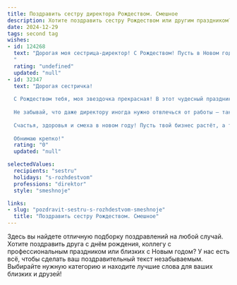 ```yaml
---
title: Поздравить сестру директора Рождеством. Смешное
description: Хотите поздравить сестру Рождеством или другим праздником? Наш ИИ создаст незабываемое поздравление, а вы обязательно выделитесь среди других.  
date: 2024-12-29
tags: second tag
wishes:
- id: 124268
  text: "Дорогая моя сестрица-директор! С Рождеством! Пусть в Новом году твой офис будет полон не только бумагами, но и подарками, а подчиненные — не только исполнительными, но и весёлыми!  Желаю тебе таких чудес, чтобы даже Дед Мороз завидовал твоей эффективности и щедрости!  Пусть твой рабочий график будет таким же гибким, как твоя фантазия, а доход — таким же стабильным, как твоя уверенность в себе (которой, я знаю, у тебя и так хоть отбавляй!). С праздником!
  "
  rating: "undefined"
  updated: "null"
- id: 32347
  text: "Дорогая сестричка!
  
  С Рождеством тебя, моя звездочка прекрасная! В этот чудесный праздник желаю, чтобы твои подчинённые были такими же послушными, как ёлочные игрушки, а начальник — как Дед Мороз: всегда с подарками и новыми идеями! Пусть твой офис сверкает, как гирлянда, а планы на будущее раскрашиваются яркими красками!
  
  Не забывай, что даже директору иногда нужно отвлечься от работы — так что оставь все дела в стороне, зажигай, веселись и помни: работа — это как зимний снег, иногда его нужно смахнуть и наслаждаться жизнью!
  
  Счастья, здоровья и смеха в новом году! Пусть твой бизнес растёт, а ты — не теряй своего блестящего юмора!
  
  Обнимаю крепко!"
  rating: "0"
  updated: "null"

selectedValues:
  recipients: "sestru"
  holidays: "s-rozhdestvom"
  professions: "direktor"
  style: "smeshnoje"

links:
- slug: "pozdravit-sestru-s-rozhdestvom-smeshnoje"
  title: "Поздравить сестру Рождеством. Смешное"
---
```


Здесь вы найдете отличную подборку поздравлений на любой случай. 
Хотите поздравить друга с днём рождения, коллегу с профессиональным праздником или близких с Новым годом? У нас есть всё, чтобы сделать ваш поздравительный текст незабываемым. Выбирайте нужную категорию и находите лучшие слова для ваших близких и друзей!
